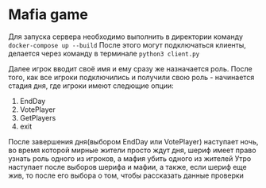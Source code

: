 # Mafia game
Для запуска сервера необходимо выполнить в директории команду
`docker-compose up --build`
После этого могут подключаться клиенты, делается через команду в терминале
`python3 client.py`

Далее игрок вводит своё имя и ему сразу же назначается роль. После того, как все игроки подключились и получили свою роль - начинается стадия дня, где игроки имеют следющие опции:
1. EndDay                                                                                                                                               
2. VotePlayer                                                                                                                                           
3. GetPlayers                                                                                                                                           
4. exit

После завершения дня(выбором EndDay или VotePlayer) наступает ночь, во время которой мирные жители просто ждут дня, шериф имеет право узнать роль одного из игроков, а мафия убить одного из жителей
Утро наступает после выборов шерифа и мафии, а также, если шериф еще жив, то после его выбора о том, чтобы рассказать данные проверки
